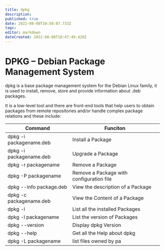 ```yaml
---
title: dpkg
description: 
published: true
date: 2022-08-08T10:58:07.733Z
tags: 
editor: markdown
dateCreated: 2022-08-08T10:47:49.420Z
---
```


# DPKG – Debian Package Management System

dpkg is a base package management system for the Debian Linux family, it is used to install, remove, store and provide information about .deb packages.

It is a low-level tool and there are front-end tools that help users to obtain packages from remote repositories and/or handle complex package relations and these include:

| Command | Funciton |
| - | - |
dpkg -i packagename.deb	| Install a Package
dpkg -i packagename.deb	| Upgrade a Package
dpkg -r packagename	| Remove a Package
dpkg -P packagename	| Remove a Package with configuration file
dpkg --info package.deb	| View the description of a Package
dpkg -c packagename.deb	| View the Content of a Package
dpkg -l 			| List all the installed Packages
dpkg -l packagename	| List the version of Packages
dpkg --version | Display dpkg Version
dpkg --help	| Get all the Help about dpkg
dpkg -L packagename | list files owned by pa

